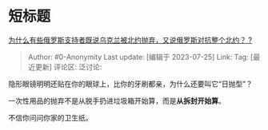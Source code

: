# 短标题
[为什么有些俄罗斯支持者既说乌克兰被北约抛弃，又说俄罗斯对抗整个北约？ ?](https://www.zhihu.com/question/612791761/answer/3134556160)

> Author: #0-Anonymity
> Last update: [编辑于 2023-07-25]
> Link:
> Tag: [最近更新]
> 评论区:
> 泛讨论:

隐形眼镜明明还贴在你的眼球上，比你的牙刷都亲，为什么还要叫它“日抛型”？

一次性用品的抛弃不是从脱手扔进垃圾箱开始算，而是**从拆封开始算**。

不信你问问你家的卫生纸。